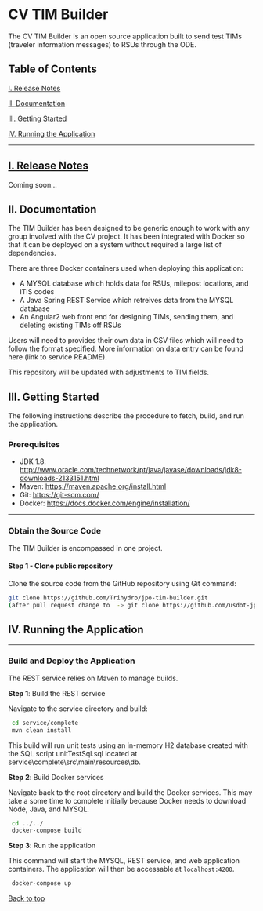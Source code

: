 # CV TIM Builder
The CV TIM Builder is an open source application built to send test TIMs (traveler information messages) to RSUs through the ODE. 

<a name="toc"/>

## Table of Contents 

[I. Release Notes](#release-notes) 

[II. Documentation](#documentation) 

[III. Getting Started](#getting-started) 

[IV. Running the Application](#running) 

--- 

<a name="release-notes"/>
 
## [I. Release Notes](ReleaseNotes.md)

Coming soon...

<a name="documentation"/>

## II. Documentation
The TIM Builder has been designed to be generic enough to work with any group involved with the CV project. It has been integrated with Docker so that it can be deployed on a system without required a large list of dependencies. 

There are three Docker containers used when deploying this application:

* A MYSQL database which holds data for RSUs, milepost locations, and ITIS codes 
* A Java Spring REST Service which retreives data from the MYSQL database
* An Angular2 web front end for designing TIMs, sending them, and deleting existing TIMs off RSUs

Users will need to provides their own data in CSV files which will need to follow the format specified. More information on data entry can be found here (link to service README).  

This repository will be updated with adjustments to TIM fields.

## III. Getting Started

The following instructions describe the procedure to fetch, build, and run the application. 

### Prerequisites
* JDK 1.8: http://www.oracle.com/technetwork/pt/java/javase/downloads/jdk8-downloads-2133151.html
* Maven: https://maven.apache.org/install.html
* Git: https://git-scm.com/
* Docker: https://docs.docker.com/engine/installation/

---
### Obtain the Source Code
The TIM Builder is encompassed in one project. 

#### Step 1 - Clone public repository

Clone the source code from the GitHub repository using Git command:

```bash
git clone https://github.com/Trihydro/jpo-tim-builder.git
(after pull request change to  -> git clone https://github.com/usdot-jpo-ode/jpo-tim-builder.git)
```

## IV. Running the Application
---
### Build and Deploy the Application

The REST service relies on Maven to manage builds.

**Step 1**: Build the REST service

Navigate to the service directory and build:

```bash
 cd service/complete
 mvn clean install
```
This build will run unit tests using an in-memory H2 database created with the SQL script unitTestSql.sql located at service\complete\src\main\resources\db. 

**Step 2**: Build Docker services 

Navigate back to the root directory and build the Docker services. This may take a some time to complete initially because Docker needs to download Node, Java, and MYSQL. 

```bash
 cd ../../
 docker-compose build
```

**Step 3**: Run the application

This command will start the MYSQL, REST service, and web application containers. The application will then be accessable at  `localhost:4200`. 

```bash
 docker-compose up
```

[Back to top](#toc)

